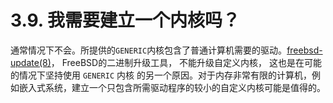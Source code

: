 # 3.9. 我需要建立一个内核吗？

通常情况下不会。所提供的`GENERIC`内核包含了普通计算机需要的驱动。[freebsd-update(8)](https://www.freebsd.org/cgi/man.cgi?query=freebsd-update&sektion=8&format=html)， FreeBSD的二进制升级工具， 不能升级自定义内核， 这也是在可能的情况下坚持使用 `GENERIC` 内核 的另一个原因。对于内存非常有限的计算机，例如嵌入式系统，建立一个只包含所需驱动程序的较小的自定义内核可能是值得的。
